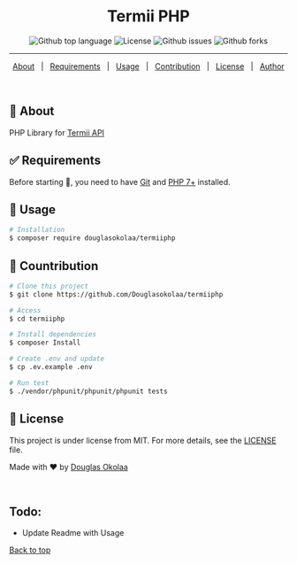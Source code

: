 <h1 align="center">Termii PHP</h1>

<p align="center">
  <img alt="Github top language" src="https://img.shields.io/github/languages/top/Douglasokolaa/termiiphp?color=56BEB8">

  <img alt="License" src="https://img.shields.io/github/license/Douglasokolaa/termiiphp?color=56BEB8">

  <img alt="Github issues" src="https://img.shields.io/github/issues/Douglasokolaa/termiiphp?color=56BEB8" />

  <img alt="Github forks" src="https://img.shields.io/github/forks/Douglasokolaa/termiiphp?color=56BEB8" />

  <!-- <img alt="Github stars" src="https://img.shields.io/github/stars/Douglasokolaa/termiiphp?color=56BEB8" /> -->
</p>

<hr>

<p align="center">
  <a href="#dart-about">About</a> &#xa0; | &#xa0; 
  <a href="#white_check_mark-requirements">Requirements</a> &#xa0; | &#xa0;
  <a href="#checkered_flag-usage">Usage</a> &#xa0; | &#xa0;
  <a href="#hammer-contribution">Contribution</a> &#xa0; | &#xa0;
  <a href="#memo-license">License</a> &#xa0; | &#xa0;
  <a href="https://github.com/Douglasokolaa" target="_blank">Author</a>
</p>

<br>

## :dart: About ##

PHP Library for [Termii API](http://developer.termii.com/docs/)

## :white_check_mark: Requirements ##

Before starting :checkered_flag:, you need to have [Git](https://git-scm.com) and [PHP 7+](https://php.net/) installed.

## :checkered_flag: Usage ##

```bash
# Installation
$ composer require douglasokolaa/termiiphp
```



## :hammer: Countribution

```bash
# Clone this project
$ git clone https://github.com/Douglasokolaa/termiiphp

# Access
$ cd termiiphp

# Install dependencies
$ composer Install

# Create .env and update
$ cp .ev.example .env

# Run test
$ ./vendor/phpunit/phpunit/phpunit tests

```

## :memo: License ##

This project is under license from MIT. For more details, see the [LICENSE](LICENSE.md) file.


Made with :heart: by <a href="https://github.com/Douglasokolaa" target="_blank">Douglas Okolaa</a>

&#xa0;

## Todo:
- Update Readme with Usage

<a href="#top">Back to top</a>